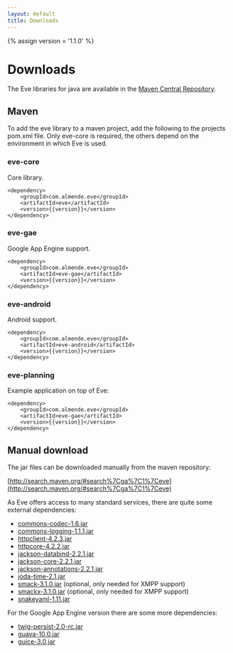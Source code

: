```yaml
---
layout: default
title: Downloads
---
```


{% assign version = '1.1.0' %}


# Downloads

The Eve libraries for java are available in the
[Maven Central Repository](http://search.maven.org/#search%7Cga%7C1%7Ceve).


## Maven

To add the eve library to a maven project, add the following to the projects
pom.xml file. Only eve-core is required, the others depend on the environment in which Eve is used.

### eve-core

Core library.

    <dependency>
        <groupId>com.almende.eve</groupId>
        <artifactId>eve</artifactId>
        <version>{{version}}</version>
    </dependency>

### eve-gae

Google App Engine support.

    <dependency>
        <groupId>com.almende.eve</groupId>
        <artifactId>eve-gae</artifactId>
        <version>{{version}}</version>
    </dependency>

### eve-android

Android support.

    <dependency>
        <groupId>com.almende.eve</groupId>
        <artifactId>eve-android</artifactId>
        <version>{{version}}</version>
    </dependency>

### eve-planning

Example application on top of Eve:

    <dependency>
        <groupId>com.almende.eve</groupId>
        <artifactId>eve-gae</artifactId>
        <version>{{version}}</version>
    </dependency>

## Manual download

The jar files can be downloaded manually from the maven repository:

[http://search.maven.org/#search%7Cga%7C1%7Ceve](http://search.maven.org/#search%7Cga%7C1%7Ceve)

As Eve offers access to many standard services, there are quite some external dependencies:

- [commons-codec-1.6.jar](http://commons.apache.org/proper/commons-codec/)
- [commons-logging-1.1.1.jar](http://commons.apache.org/proper/commons-logging/)
- [httpclient-4.2.3.jar](http://hc.apache.org/downloads.cgi)
- [httpcore-4.2.2.jar](http://hc.apache.org/downloads.cgi)
- [jackson-databind-2.2.1.jar](http://jackson.codehaus.org)
- [jackson-core-2.2.1.jar](http://jackson.codehaus.org)
- [jackson-annotations-2.2.1.jar](http://jackson.codehaus.org)
- [joda-time-2.1.jar](http://joda-time.sourceforge.net/)
- [smack-3.1.0.jar](http://www.igniterealtime.org/projects/smack/)
   (optional, only needed for XMPP support)
- [smackx-3.1.0.jar](http://www.igniterealtime.org/projects/smack/)
   (optional, only needed for XMPP support)
- [snakeyaml-1.11.jar](http://snakeyaml.org)

For the Google App Engine version there are some more dependencies:
  
- [twig-persist-2.0-rc.jar](http://code.google.com/p/twig-persist)
- [guava-10.0.jar](http://code.google.com/p/guava-libraries)
- [guice-3.0.jar](https://code.google.com/p/google-guice/wiki/Guice30)

